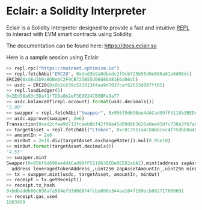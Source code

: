 # Eclair: a Solidity Interpreter

Eclair is a Solidity interpreter designed to provide a fast and intuitive [REPL](https://en.wikipedia.org/wiki/Read%E2%80%93eval%E2%80%93print_loop)
to interact with EVM smart contracts using Solidity.

The documentation can be found here: https://docs.eclair.so

Here is a sample session using Eclair:

```python
>> repl.rpc("https://mainnet.optimism.io")
>> repl.fetchAbi("ERC20", 0xded3b9a8dbedc2f9cb725b55d0e686a81e6d06dc)
ERC20(0xdEd3b9a8DBeDC2F9CB725B55d0E686A81E6d06dC)
>> usdc = ERC20(0x0b2c639c533813f4aa9d7837caf62653d097ff85)
>> repl.loadLedger(5)
0x2Ed58a93c5Daf1f7D8a8b2eF3E9024CB6BFa9a77
>> usdc.balanceOf(repl.account).format(usdc.decimals())
"5.00"
>> swapper = repl.fetchAbi("Swapper", 0x956f9d69Bae4dACad99fF5118b3BEDe0EED2abA2)
>> usdc.approve(swapper, 2e6)
Transaction(0xed2cfee9d712fcaeb0bf42f98e45d09d9b3626a0ee93dfc730a3fb7a0cda8ff0)
>> targetAsset = repl.fetchAbi("LToken", 0xc013551a4c84bbcec4f75dbb8a45a444e2e9bbe7)
>> amountIn = 2e6
>> minOut = 2e18.div(targetAsset.exchangeRate()).mul(0.95e18)
>> minOut.format(targetAsset.decimals())
"4.53"
>> swapper.mint
Swapper(0x956f9d69Bae4dACad99fF5118b3BEDe0EED2abA2).mint(address zapAssetAddress_,
  address leveragedTokenAddress_,uint256 zapAssetAmountIn_,uint256 minLeveragedTokenAmountOut_)
>> tx = swapper.mint(usdc, targetAsset, amountIn, minOut)
>> receipt = tx.getReceipt()
>> receipt.tx_hash
0xbdbaddb66c696afa584ef93d0d874fcba090e344aa104f199ecb682717009691
>> receipt.gas_used
1803959
```
